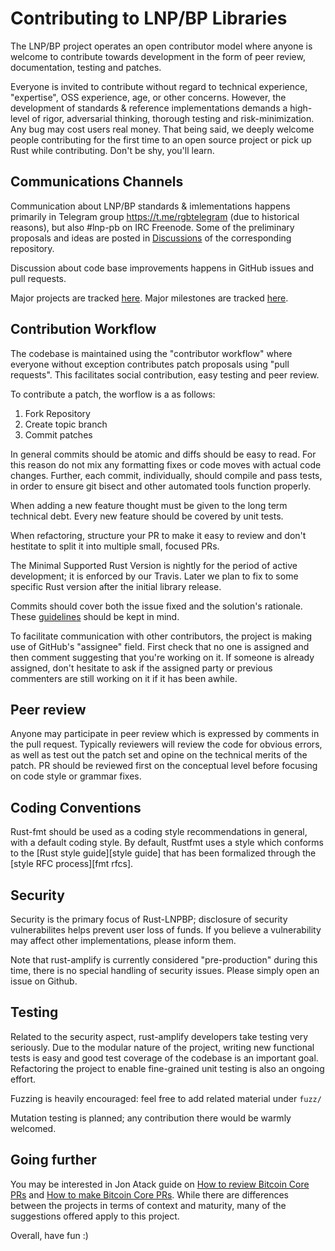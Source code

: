 # Contributing to LNP/BP Libraries

The LNP/BP project operates an open contributor model where anyone is
welcome to contribute towards development in the form of peer review, documentation,
testing and patches.

Everyone is invited to contribute without regard to technical experience, "expertise", OSS
experience, age, or other concerns. However, the development of standards & reference implementations demands a
high-level of rigor, adversarial thinking, thorough testing and risk-minimization.
Any bug may cost users real money. That being said, we deeply welcome people contributing
for the first time to an open source project or pick up Rust while contributing. Don't be shy,
you'll learn.

## Communications Channels

Communication about LNP/BP standards & imlementations happens primarily in Telegram group
https://t.me/rgbtelegram (due to historical reasons), but also #lnp-pb on IRC Freenode.
Some of the preliminary proposals and ideas are posted in [Discussions](https://github.com/LNP-BP/LNPBPs/discussions) of the 
corresponding repository.

Discussion about code base improvements happens in GitHub issues and pull
requests.

Major projects are tracked [here](https://github.com/orgs/LNP-BP/projects).
Major milestones are tracked [here](https://github.com/LNP-BP/rust-lnpbp/milestones).

Contribution Workflow
---------------------

The codebase is maintained using the "contributor workflow" where everyone
without exception contributes patch proposals using "pull requests". This
facilitates social contribution, easy testing and peer review.

To contribute a patch, the worflow is a as follows:

  1. Fork Repository
  2. Create topic branch
  3. Commit patches

In general commits should be atomic and diffs should be easy to read.
For this reason do not mix any formatting fixes or code moves with
actual code changes. Further, each commit, individually, should compile
and pass tests, in order to ensure git bisect and other automated tools
function properly.

When adding a new feature thought
must be given to the long term technical debt. Every new feature should
be covered by unit tests.

When refactoring, structure your PR to make it easy to review and don't
hestitate to split it into multiple small, focused PRs.

The Minimal Supported Rust Version is nightly for the period of active development; it is enforced by our Travis.
Later we plan to fix to some specific Rust version after the initial library release.

Commits should cover both the issue fixed and the solution's rationale.
These [guidelines](https://chris.beams.io/posts/git-commit/) should be kept in mind.

To facilitate communication with other contributors, the project is making use of
GitHub's "assignee" field. First check that no one is assigned and then comment
suggesting that you're working on it. If someone is already assigned, don't hesitate
to ask if the assigned party or previous commenters are still working on it if it has
been awhile.

Peer review
-----------

Anyone may participate in peer review which is expressed by comments in the pull
request. Typically reviewers will review the code for obvious errors, as well as
test out the patch set and opine on the technical merits of the patch. PR should
be reviewed first on the conceptual level before focusing on code style or grammar
fixes.

Coding Conventions
------------------

Rust-fmt should be used as a coding style recommendations in general, with a default coding style.
By default, Rustfmt uses a style which conforms to the [Rust style guide][style
guide] that has been formalized through the [style RFC process][fmt rfcs].


Security
--------

Security is the primary focus of Rust-LNPBP; disclosure of security vulnerabilites
helps prevent user loss of funds. If you believe a vulnerability may affect other 
implementations, please inform them.

Note that rust-amplify is currently considered "pre-production" during this time, there
is no special handling of security issues. Please simply open an issue on Github.

Testing
-------

Related to the security aspect, rust-amplify developers take testing
very seriously. Due to the modular nature of the project, writing new functional
tests is easy and good test coverage of the codebase is an important goal. Refactoring
the project to enable fine-grained unit testing is also an ongoing effort.

Fuzzing is heavily encouraged: feel free to add related material under `fuzz/`

Mutation testing is planned; any contribution there would be warmly welcomed.

Going further
-------------

You may be interested in Jon Atack guide on [How to review Bitcoin Core PRs](https://github.com/jonatack/bitcoin-development/blob/master/how-to-review-bitcoin-core-prs.md)
and [How to make Bitcoin Core PRs](https://github.com/jonatack/bitcoin-development/blob/master/how-to-make-bitcoin-core-prs.md).
While there are differences between the projects in terms of context and maturity, many
of the suggestions offered apply to this project.

Overall, have fun :)
